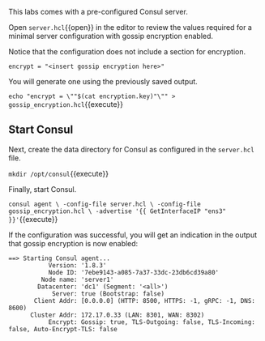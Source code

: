 This labs comes with a pre-configured Consul server.

Open `server.hcl`{{open}} in the editor to review the
values required for a minimal server configuration with
gossip encryption enabled.

Notice that the configuration does not include a section for encryption.

```
encrypt = "<insert gossip encryption here>"
```

You will generate one using the previously saved output.

`echo "encrypt = \""$(cat encryption.key)"\"" > gossip_encryption.hcl`{{execute}} 

## Start Consul

Next, create the data directory for Consul as configured in the `server.hcl` file.

`mkdir /opt/consul`{{execute}}

Finally, start Consul.

`consul agent \
  -config-file server.hcl \
  -config-file gossip_encryption.hcl \
  -advertise '{{ GetInterfaceIP "ens3" }}'`{{execute}}

If the configuration was successful, you will get an
indication in the output that gossip encryption is now enabled:

```
==> Starting Consul agent...
           Version: '1.8.3'
           Node ID: '7ebe9143-a085-7a37-33dc-23db6cd39a80'
         Node name: 'server1'
        Datacenter: 'dc1' (Segment: '<all>')
            Server: true (Bootstrap: false)
       Client Addr: [0.0.0.0] (HTTP: 8500, HTTPS: -1, gRPC: -1, DNS: 8600)
      Cluster Addr: 172.17.0.33 (LAN: 8301, WAN: 8302)
           Encrypt: Gossip: true, TLS-Outgoing: false, TLS-Incoming: false, Auto-Encrypt-TLS: false
```
